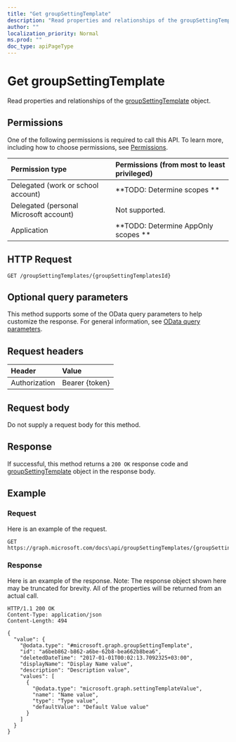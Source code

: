 ```yaml
---
title: "Get groupSettingTemplate"
description: "Read properties and relationships of the groupSettingTemplate object."
author: ""
localization_priority: Normal
ms.prod: ""
doc_type: apiPageType
---
```


# Get groupSettingTemplate

Read properties and relationships of the [groupSettingTemplate](../resources/groupsettingtemplate.md) object.

## Permissions
One of the following permissions is required to call this API. To learn more, including how to choose permissions, see [Permissions](/concepts/permissions-reference.md).

|Permission type|Permissions (from most to least privileged)|
|:---|:---|
|Delegated (work or school account)|**TODO: Determine scopes **|
|Delegated (personal Microsoft account)|Not supported.|
|Application|**TODO: Determine AppOnly scopes **|

## HTTP Request
<!-- {
  "blockType": "ignored"
}
-->
``` http
GET /groupSettingTemplates/{groupSettingTemplatesId}
```

## Optional query parameters
This method supports some of the OData query parameters to help customize the response. For general information, see [OData query parameters](/graph/query-parameters).

## Request headers
|Header|Value|
|:---|:---|
|Authorization|Bearer {token}|

## Request body
Do not supply a request body for this method.

## Response
If successful, this method returns a `200 OK` response code and [groupSettingTemplate](../resources/groupsettingtemplate.md) object in the response body.

## Example

### Request
Here is an example of the request.
<!-- {
  "blockType": "request",
  "name": "get_groupsettingtemplate"
}
-->
``` http
GET https://graph.microsoft.com/docs\api/groupSettingTemplates/{groupSettingTemplatesId}
```

### Response
Here is an example of the response. Note: The response object shown here may be truncated for brevity. All of the properties will be returned from an actual call.
<!-- {
  "blockType": "response",
  "truncated": true,
  "@odata.type": "microsoft.graph.groupSettingTemplate"
}
-->
``` http
HTTP/1.1 200 OK
Content-Type: application/json
Content-Length: 494

{
  "value": {
    "@odata.type": "#microsoft.graph.groupSettingTemplate",
    "id": "a6beb862-b862-a6be-62b8-bea662b8bea6",
    "deletedDateTime": "2017-01-01T00:02:13.7092325+03:00",
    "displayName": "Display Name value",
    "description": "Description value",
    "values": [
      {
        "@odata.type": "microsoft.graph.settingTemplateValue",
        "name": "Name value",
        "type": "Type value",
        "defaultValue": "Default Value value"
      }
    ]
  }
}
```

